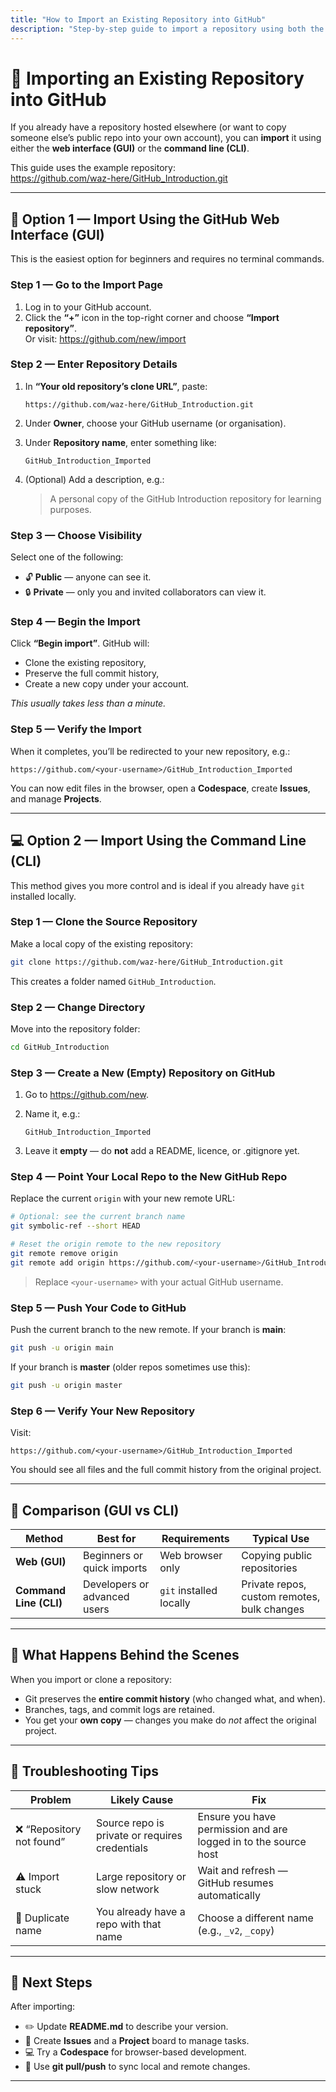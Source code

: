 ```yaml
---
title: "How to Import an Existing Repository into GitHub"
description: "Step-by-step guide to import a repository using both the GitHub web interface (GUI) and the command line (CLI). Example used: https://github.com/waz-here/GitHub_Introduction.git"
---
```


# 🔄 Importing an Existing Repository into GitHub

If you already have a repository hosted elsewhere (or want to copy someone else’s public repo into your own account), you can **import** it using either the **web interface (GUI)** or the **command line (CLI)**.

This guide uses the example repository:  
<https://github.com/waz-here/GitHub_Introduction.git>

---

## 🧭 Option 1 — Import Using the GitHub Web Interface (GUI)

This is the easiest option for beginners and requires no terminal commands.

### Step 1 — Go to the Import Page
1. Log in to your GitHub account.  
2. Click the **“+”** icon in the top-right corner and choose **“Import repository”**.  
   Or visit: <https://github.com/new/import>

### Step 2 — Enter Repository Details
1. In **“Your old repository’s clone URL”**, paste:

   ```text
   https://github.com/waz-here/GitHub_Introduction.git
   ```

2. Under **Owner**, choose your GitHub username (or organisation).  
3. Under **Repository name**, enter something like:

   ```text
   GitHub_Introduction_Imported
   ```

4. (Optional) Add a description, e.g.:
   > A personal copy of the GitHub Introduction repository for learning purposes.

### Step 3 — Choose Visibility
Select one of the following:
- 🔓 **Public** — anyone can see it.
- 🔒 **Private** — only you and invited collaborators can view it.

### Step 4 — Begin the Import
Click **“Begin import”**. GitHub will:
- Clone the existing repository,
- Preserve the full commit history,
- Create a new copy under your account.

_This usually takes less than a minute._

### Step 5 — Verify the Import
When it completes, you’ll be redirected to your new repository, e.g.:

```
https://github.com/<your-username>/GitHub_Introduction_Imported
```

You can now edit files in the browser, open a **Codespace**, create **Issues**, and manage **Projects**.

---

## 💻 Option 2 — Import Using the Command Line (CLI)

This method gives you more control and is ideal if you already have `git` installed locally.

### Step 1 — Clone the Source Repository
Make a local copy of the existing repository:

```bash
git clone https://github.com/waz-here/GitHub_Introduction.git
```

This creates a folder named `GitHub_Introduction`.

### Step 2 — Change Directory
Move into the repository folder:

```bash
cd GitHub_Introduction
```

### Step 3 — Create a New (Empty) Repository on GitHub
1. Go to <https://github.com/new>.  
2. Name it, e.g.:

   ```text
   GitHub_Introduction_Imported
   ```

3. Leave it **empty** — do **not** add a README, licence, or .gitignore yet.

### Step 4 — Point Your Local Repo to the New GitHub Repo
Replace the current `origin` with your new remote URL:

```bash
# Optional: see the current branch name
git symbolic-ref --short HEAD

# Reset the origin remote to the new repository
git remote remove origin
git remote add origin https://github.com/<your-username>/GitHub_Introduction_Imported.git
```

> Replace `<your-username>` with your actual GitHub username.

### Step 5 — Push Your Code to GitHub
Push the current branch to the new remote. If your branch is **main**:

```bash
git push -u origin main
```

If your branch is **master** (older repos sometimes use this):

```bash
git push -u origin master
```

### Step 6 — Verify Your New Repository
Visit:

```
https://github.com/<your-username>/GitHub_Introduction_Imported
```

You should see all files and the full commit history from the original project.

---

## 🧩 Comparison (GUI vs CLI)

| Method | Best for | Requirements | Typical Use |
|---|---|---|---|
| **Web (GUI)** | Beginners or quick imports | Web browser only | Copying public repositories |
| **Command Line (CLI)** | Developers or advanced users | `git` installed locally | Private repos, custom remotes, bulk changes |

---

## 🧠 What Happens Behind the Scenes

When you import or clone a repository:
- Git preserves the **entire commit history** (who changed what, and when).  
- Branches, tags, and commit logs are retained.  
- You get your **own copy** — changes you make do *not* affect the original project.

---

## 🧩 Troubleshooting Tips

| Problem | Likely Cause | Fix |
|---|---|---|
| ❌ “Repository not found” | Source repo is private or requires credentials | Ensure you have permission and are logged in to the source host |
| ⚠️ Import stuck | Large repository or slow network | Wait and refresh — GitHub resumes automatically |
| 🔁 Duplicate name | You already have a repo with that name | Choose a different name (e.g., `_v2`, `_copy`) |

---

## 🚀 Next Steps

After importing:
- ✏️ Update **README.md** to describe your version.  
- 🧩 Create **Issues** and a **Project** board to manage tasks.  
- 💻 Try a **Codespace** for browser-based development.  
- 🔄 Use **git pull/push** to sync local and remote changes.

---

